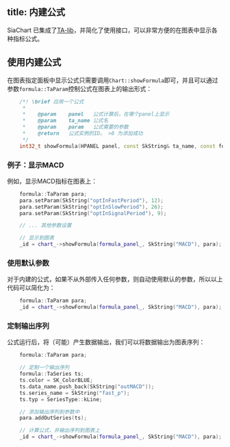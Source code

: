 title: 内建公式
---

SiaChart 已集成了[TA-lib](http://ta-lib.org/)，并简化了使用接口，可以非常方便的在图表中显示各种指标公式。

## 使用内建公式

在图表指定面板中显示公式只需要调用`Chart::showFormula`即可，并且可以通过参数`formula::TaParam`控制公式在图表上的输出形式：

```cpp
    /*! \brief 应用一个公式
     *
     *    @param    panel   公式计算后，在哪个panel上显示
     *    @param    ta_name 公式名
     *    @param    param   公式需要的参数
     *    @return	公式实例的ID。 >0 为添加成功
     */
    int32_t showFormula(HPANEL panel, const SkString& ta_name, const formula::TaParam& param);
```

### 例子：显示MACD

例如，显示MACD指标在图表上：
```cpp
    formula::TaParam para;
    para.setParam(SkString("optInFastPeriod"), 12);
    para.setParam(SkString("optInSlowPeriod"), 26);
    para.setParam(SkString("optInSignalPeriod"), 9);

    // ... 其他参数设置

    // 显示到图表
    _id = chart_->showFormula(formula_panel_, SkString("MACD"), para);
```

### 使用默认参数

对于内建的公式，如果不从外部传入任何参数，则自动使用默认的参数，所以以上代码可以简化为：
```cpp
    formula::TaParam para;
    _id = chart_->showFormula(formula_panel_, SkString("MACD"), para);
```

### 定制输出序列

公式运行后，将（可能）产生数据输出，我们可以将数据输出为图表序列：
```cpp
    formula::TaParam para;

    // 定制一个输出序列
    formula::TaSeries ts;
    ts.color = SK_ColorBLUE;
    ts.data_name.push_back(SkString("outMACD"));
    ts.series_name = SkString("fast_p");
    ts.typ = SeriesType::kLine;

    // 添加输出序列到参数中
    para.addOutSeries(ts);

    // 计算公式，并输出序列到图表上
    _id = chart_->showFormula(formula_panel_, SkString("MACD"), para);
```
